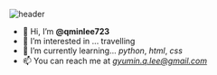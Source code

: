 ![header](https://capsule-render.vercel.app/api?type=wave&color=gradient&height=300&section=header&text=Gyumin%20Lee&fontSize=80)


- 👋 Hi, I’m **@qminlee723**
- 👀 I’m interested in ... travelling
- 🌱 I’m currently learning... *python*, *html*, *css* 
- 📫 You can reach me at *gyumin.q.lee@gmail.com*

<!---
qminlee723/qminlee723 is a ✨ special ✨ repository because its `README.md` (this file) appears on your GitHub profile.
You can click the Preview link to take a look at your changes.
--->
